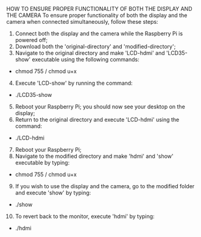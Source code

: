 HOW TO ENSURE PROPER FUNCTIONALITY OF BOTH THE DISPLAY
AND THE CAMERA
To ensure proper functionality of both the display and the camera when connected simultaneously,
follow these steps:
1. Connect both the display and the camera while the Raspberry Pi is powered off;
2. Download both the 'original-directory' and 'modified-directory';
3. Navigate to the original directory and make 'LCD-hdmi' and 'LCD35-show' executable using
the following commands:
- chmod 755 <fileName> / chmod u+x <fileName>
4. Execute 'LCD-show' by running the command:
- ./LCD35-show
5. Reboot your Raspberry Pi; you should now see your desktop on the display;
6. Return to the original directory and execute 'LCD-hdmi' using the command:
- ./LCD-hdmi
7. Reboot your Raspberry Pi;
8. Navigate to the modified directory and make 'hdmi' and 'show' executable by typing:
- chmod 755 <fileName> / chmod u+x <fileName>
9. If you wish to use the display and the camera, go to the modified folder and execute 'show'
by typing:
- ./show
10. To revert back to the monitor, execute 'hdmi' by typing:
- ./hdmi
